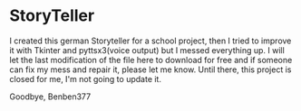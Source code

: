 # StoryTeller
I created this german Storyteller for a school project,
then I tried to improve it with Tkinter and pyttsx3(voice output) but I messed everything up.
I will let the last modification of the file here to download for free and if
someone can fix my mess and repair it, please let me know. Until there,
this project is closed for me, I'm not going to update it.

Goodbye, Benben377
